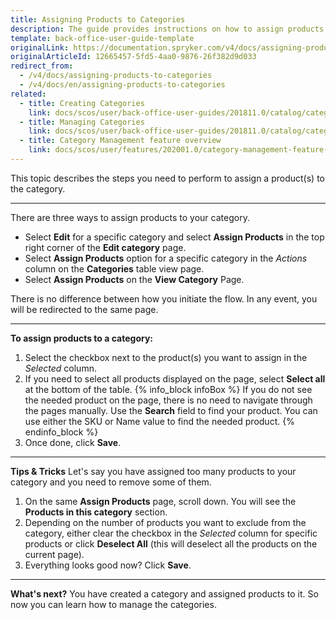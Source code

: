 ```yaml
---
title: Assigning Products to Categories
description: The guide provides instructions on how to assign products to the category in the Back Office.
template: back-office-user-guide-template
originalLink: https://documentation.spryker.com/v4/docs/assigning-products-to-categories
originalArticleId: 12665457-5fd5-4aa0-9876-26f382d9d033
redirect_from:
  - /v4/docs/assigning-products-to-categories
  - /v4/docs/en/assigning-products-to-categories
related:
  - title: Creating Categories
    link: docs/scos/user/back-office-user-guides/201811.0/catalog/category/creating-categories.html
  - title: Managing Categories
    link: docs/scos/user/back-office-user-guides/201811.0/catalog/category/managing-categories.html
  - title: Category Management feature overview
    link: docs/scos/user/features/202001.0/category-management-feature-overview.html
---
```


This topic describes the steps you need to perform to assign a product(s) to the category.
***
There are three ways to assign products to your category. 

* Select **Edit** for a specific category and select **Assign Products** in the top right corner of the **Edit category** page.
* Select **Assign Products** option for a specific category in the _Actions_ column on the **Categories** table view page.
* Select **Assign Products** on the **View Category** Page.

There is no difference between how you initiate the flow. In any event, you will be redirected to the same page.
***
**To assign products to a category:**
1. Select the checkbox next to the product(s) you want to assign in the _Selected_ column.
2. If you need to select all products displayed on the page, select **Select all** at the bottom of the table. 
    {% info_block infoBox %}
If you do not see the needed product on the page, there is no need to navigate through the pages manually. Use the **Search** field to find your product. You can use either the SKU or Name value to find the needed product.
{% endinfo_block %}
3. Once done, click **Save**.

* * *
**Tips & Tricks**
Let's say you have assigned too many products to your category and you need to remove some of them. 
1. On the same **Assign Products** page, scroll down. You will see the **Products in this category** section. 
2. Depending on the number of products you want to exclude from the category, either clear the checkbox in the _Selected_ column for specific products or click **Deselect All** (this will deselect all the products on the current page). 
3. Everything looks good now? Click **Save**.

***
**What's next?**
You have created a category and assigned products to it. So now you can learn how to manage the categories.
